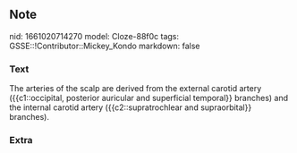## Note
nid: 1661020714270
model: Cloze-88f0c
tags: GSSE::!Contributor::Mickey_Kondo
markdown: false

### Text
The arteries of the scalp are derived from the external carotid artery ({{c1::occipital, posterior auricular and superficial temporal}} branches) and the internal carotid artery ({{c2::supratrochlear and supraorbital}} branches).

### Extra

